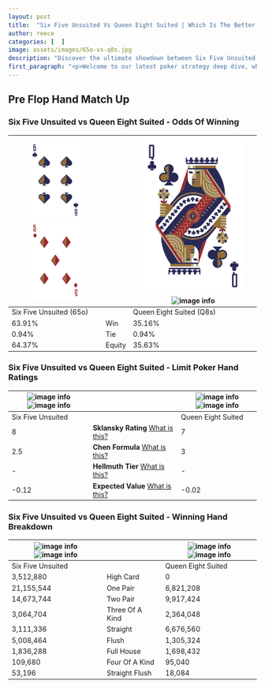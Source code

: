 ```yaml
---
layout: post
title:  "Six Five Unsuited Vs Queen Eight Suited | Which Is The Better Hand In Poker? A Complete Guide"
author: reece
categories: [  ]
image: assets/images/65o-vs-q8s.jpg
description: "Discover the ultimate showdown between Six Five Unsuited and Queen Eight Suited in poker! Uncover the odds, strategies, and scenarios where one hand triumphs over the other. Get ready to up your poker game with this thrilling analysis."
first_paragraph: "<p>Welcome to our latest poker strategy deep dive, where we're pitting two distinct hands against each other in a high-stakes showdown: Six Five Unsuited vs Queen Eight Suited.</p><p>In the dynamic world of poker, every decision counts, and knowing which hand holds the upper hand is key to your success at the table.</p><p>In this article, we'll dissect these two hands, explore the scenarios where one dominates the other, and equip you with the knowledge to make strategic choices that can tip the odds in your favor.</p><p>Get ready to unravel the intriguing dynamics of these poker hands and elevate your game to new heights.</p>"
---
```




[comment]: # (sp0)

## Pre Flop Hand Match Up

<div class="table hand-ratings" markdown="1"> 



### Six Five Unsuited vs Queen Eight Suited - Odds Of Winning


    
| ![image info](assets/images/hand1/6.png) ![image info](assets/images/hand1/5o.png) |  | ![image info](assets/images/hand2/q.png) ![image info](assets/images/hand2/8s.png) |
| -------- | -------- | -------- |
| Six Five Unsuited (65o) |  | Queen Eight Suited (Q8s) |
| 63.91% | Win | 35.16% |
| 0.94% | Tie | 0.94% |
| 64.37% | Equity | 35.63% |




[comment]: # (sp1)



### Six Five Unsuited vs Queen Eight Suited - Limit Poker Hand Ratings


    
| ![image info](https://www.riverpairs.com/assets/images/hand1/6.png) ![image info](https://www.riverpairs.com/assets/images/hand1/5o.png) |  | ![image info](https://www.riverpairs.com/assets/images/hand2/q.png) ![image info](https://www.riverpairs.com/assets/images/hand2/8s.png) |
| -------- | -------- | -------- |
| Six Five Unsuited |  | Queen Eight Suited |
| 8 | **Sklansky Rating** [What is this?](/sklansky-rating-explained) | 7 |
| 2.5 | **Chen Formula** [What is this?](/chen-formula-explained) | 3 |
| - | **Hellmuth Tier** [What is this?](/Hellmuth-tier-explained) | - |
| -0.12 | **Expected Value** [What is this?](/expected-value-explained) | -0.02 |




[comment]: # (sp2)



### Six Five Unsuited vs Queen Eight Suited - Winning Hand Breakdown


    
| ![image info](https://www.riverpairs.com/assets/images/hand1/6.png) ![image info](https://www.riverpairs.com/assets/images/hand1/5o.png) |  | ![image info](https://www.riverpairs.com/assets/images/hand2/q.png) ![image info](https://www.riverpairs.com/assets/images/hand2/8s.png) |
| -------- | -------- | -------- |
| Six Five Unsuited |  | Queen Eight Suited |
| 3,512,880 | High Card | 0 |
| 21,155,544 | One Pair | 6,821,208 |
| 14,673,744 | Two Pair | 9,917,424 |
| 3,064,704 | Three Of A Kind | 2,364,048 |
| 3,111,336 | Straight | 6,676,560 |
| 5,008,464 | Flush | 1,305,324 |
| 1,836,288 | Full House | 1,698,432 |
| 109,680 | Four Of A Kind | 95,040 |
| 53,196 | Straight Flush | 18,084 |




[comment]: # (sp3)



</div>

[comment]: # (sp4)



[comment]: # (sp5)

